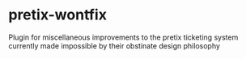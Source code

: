 # pretix-wontfix
Plugin for miscellaneous improvements to the pretix ticketing system currently made impossible by their obstinate design philosophy
